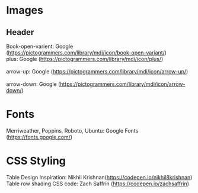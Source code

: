 # Images
## Header
Book-open-varient: Google (https://pictogrammers.com/library/mdi/icon/book-open-variant/)
<br>plus: Google (https://pictogrammers.com/library/mdi/icon/plus/)</br>
<br>arrow-up: Google (https://pictogrammers.com/library/mdi/icon/arrow-up/)</br>
<br>arrow-down: Google (https://pictogrammers.com/library/mdi/icon/arrow-down/)</br>

# Fonts
Merriweather, Poppins, Roboto, Ubuntu: Google Fonts (https://fonts.google.com/)

# CSS Styling
Table Design Inspiration: Nikhil Krishnan(https://codepen.io/nikhil8krishnan)
<br>Table row shading CSS code: Zach Saffrin (https://codepen.io/zachsaffrin)</br>